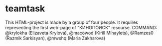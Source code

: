 # teamtask
This HTML-project is made by a group of four people. It requires representing the first web-page of "КИНОПОИСК" resourse.
COMMAND: @krylokha (Elizaveta Krylova), @macowod (Kirill Mihaylets), @Ramzes0 (Razmik Sarkisyan), @mwshq (Maria Zakharova)